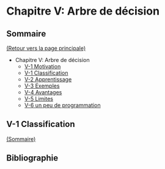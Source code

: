 ﻿# Chapitre V: Arbre de décision

## Sommaire

[(Retour vers la page principale)](README.md)

- Chapitre V: Arbre de décision
  - [V-1 Motivation](#iv-1-motivation)
  - [V-1 Classification](#iv-1-classification)
  - [V-2 Apprentissage](#iv-2-apprentissage)
  - [V-3 Exemples](#iv-3-exemples)
  - [V-4 Avantages](#iv-4-avantages)
  - [V-5 Limites](#iv-5-limites)
  - [V-6 un peu de programmation](#iv-6-un-peu-de-programmation)

## V-1 Classification

[(Sommaire)](#sommaire)

## Bibliographie
